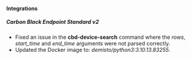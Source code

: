 
#### Integrations

##### Carbon Black Endpoint Standard v2

- Fixed an issue in the **cbd-device-search** command where the *rows*, *start_time* and *end_time* arguments were not parsed correctly.
- Updated the Docker image to: *demisto/python3:3.10.13.83255*.
